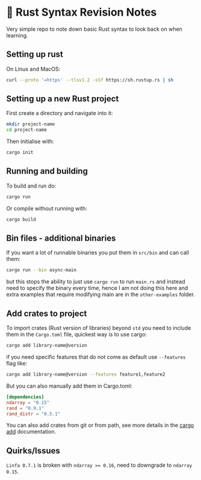 # 🦀 Rust Syntax Revision Notes

Very simple repo to note down basic Rust syntax to look back on when learning.

## Setting up rust

On Linux and MacOS:

```bash
curl --proto '=https' --tlsv1.2 -sSf https://sh.rustup.rs | sh
```

## Setting up a new Rust project

First create a directory and navigate into it:

```bash
mkdir project-name
cd project-name
```

Then initialise with:

```bash
cargo init
```

## Running and building

To build and run do:

```bash
cargo run
```

Or compile without running with:

```bash
cargo build
```

## Bin files - additional binaries

If you want a lot of runnable binaries you put them in `src/bin` and can call them:

```bash
cargo run --bin async-main
```

but this stops the ability to just use `cargo run` to run `main.rs` and instead need to specify the binary every time, hence I am not doing this here and extra examples that require modifying main are in the `other-examples` folder.

## Add crates to project

To import crates (Rust version of libraries) beyond `std` you need to include them in the `Cargo.toml` file, quickest way is to use cargo:

```bash
cargo add library-name@version
```

if you need specific features that do not come as default use `--features` flag like:

```bash
cargo add library-name@version --features feature1,feature2
```

But you can also manually add them in Cargo.toml:

```toml
[dependencies]
ndarray = "0.15"
rand = "0.9.1"
rand_distr = "0.5.1"
```

You can also add crates from git or from path, see more details in the [cargo add](https://doc.rust-lang.org/cargo/commands/cargo-add.html) documentation.

## Quirks/Issues

`Linfa 0.7.1` is broken with `ndarray >= 0.16`, need to downgrade to `ndarray 0.15`.
